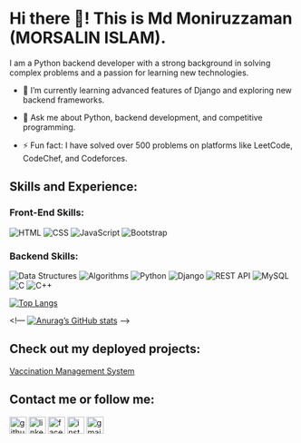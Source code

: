 # Hi there 👋! This is Md Moniruzzaman (MORSALIN ISLAM).

I am a Python backend developer with a strong background in solving complex problems and a passion for learning new technologies.

- 🌱 I’m currently learning advanced features of Django and exploring new backend frameworks.

- 💬 Ask me about Python, backend development, and competitive programming.

- ⚡ Fun fact: I have solved over 500 problems on platforms like LeetCode, CodeChef, and Codeforces.

## Skills and Experience:

### Front-End Skills:
<p>
<img alt="HTML" src="https://img.shields.io/badge/HTML-E34F26?logo=html5&logoColor=white&style=flat" />
<img alt="CSS" src="https://img.shields.io/badge/CSS-1572B6?logo=css3&logoColor=white&style=flat" />
<img alt="JavaScript" src="https://img.shields.io/badge/JavaScript-F7DF1E?logo=javascript&logoColor=white&style=flat" />
<img alt="Bootstrap" src="https://img.shields.io/badge/Bootstrap-7952B3?logo=bootstrap&logoColor=white&style=flat" />
</p>

### Backend Skills:
<p>

<img alt="Data Structures" src="https://img.shields.io/badge/Data%20Structures-4CAF50?logo=code&logoColor=white&style=flat" />

<img alt="Algorithms" src="https://img.shields.io/badge/Algorithms-FF5733?logo=code&logoColor=white&style=flat" />

<img alt="Python" src="https://img.shields.io/badge/Python-3776AB?logo=python&logoColor=white&style=flat" />
<img alt="Django" src="https://img.shields.io/badge/Django-092E20?logo=django&logoColor=white&style=flat" />
<img alt="REST API" src="https://img.shields.io/badge/REST-API-FF6C37?logo=rest&logoColor=white&style=flat" />
<img alt="MySQL" src="https://img.shields.io/badge/MySQL-4479A1?logo=mysql&logoColor=white&style=flat" />
<img alt="C" src="https://img.shields.io/badge/C-A8B9CC?logo=c&logoColor=white&style=flat" />
<img alt="C++" src="https://img.shields.io/badge/C++-00599C?logo=cplusplus&logoColor=white&style=flat" />
</p>

[![Top Langs](https://github-readme-stats.vercel.app/api/top-langs/?username=morsalin-islam335&layout=compact&langs_count=10&theme=tokyonight&count_private=true&show_icons=true)](https://github.com/anuraghazra/github-readme-stats)

<!— [![Anurag’s GitHub stats](https://github-readme-stats.vercel.app/api?username=morsalin-islam335&show_icons=true&theme=tokyonight&count_private=true)](https://github.com/anuraghazra/github-readme-stats) —>

## Check out my deployed projects:

[Vaccination Management System](public-health.onrender.com)



## Contact me or follow me:

[<img src='https://cdn.jsdelivr.net/npm/simple-icons@3.0.1/icons/github.svg' alt='github' height='30'>](https://github.com/morsalin-islam335) 
[<img src='https://cdn.jsdelivr.net/npm/simple-icons@3.0.1/icons/linkedin.svg' alt='linkedin' height='30'>](https://www.linkedin.com/in/YOUR-LINKEDIN-PROFILE/)
[<img src='https://cdn.jsdelivr.net/npm/simple-icons@3.0.1/icons/facebook.svg' alt='facebook' height='30'>](https://www.facebook.com/ProgrammerAndLearner/)
[<img src='https://cdn.jsdelivr.net/npm/simple-icons@3.0.1/icons/instagram.svg' alt='instagram' height='30'>](https://www.instagram.com/morsalin5350/)
[<img src='https://cdn.jsdelivr.net/npm/simple-icons@3.0.1/icons/gmail.svg' alt='gmail' height='30'>](mailto:weshallovercome335@gmail.com)
